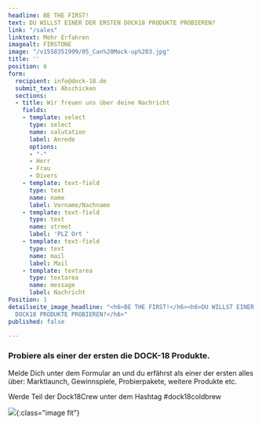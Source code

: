 ```yaml
---
headline: BE THE FIRST!
text: DU WILLST EINER DER ERSTEN DOCK18 PRODUKTE PROBIEREN?
link: "/sales"
linktext: Mehr Erfahren
imagealt: FIRSTONE
image: "/v1558351999/05_Can%20Mock-up%203.jpg"
title: ''
position: 6
form:
  recipient: info@dock-18.de
  submit_text: Abschicken
  sections:
  - title: Wir freuen uns über deine Nachricht
    fields:
    - template: select
      type: select
      name: salutation
      label: Anrede
      options:
      - "-"
      - Herr
      - Frau
      - Divers
    - template: text-field
      type: text
      name: name
      label: Vorname/Nachname
    - template: text-field
      type: text
      name: street
      label: 'PLZ Ort '
    - template: text-field
      type: text
      name: mail
      label: Mail
    - template: textarea
      type: textarea
      name: message
      label: Nachricht
Position: 1
detailseite_image_headline: "<h6>BE THE FIRST!</h6><h6>DU WILLST EINER DER ERSTEN
  DOCK18 PRODUKTE PROBIEREN?</h6>"
published: false

---
```

### Probiere als einer der ersten die DOCK-18 Produkte.

Melde Dich unter dem Formular an und du erfährst als einer der ersten alles über: Marktlaunch, Gewinnspiele, Probierpakete, weitere Produkte etc.

Werde Teil der Dock18Crew unter dem Hashtag #dock18coldbrew 

![](https://res.cloudinary.com/dock18/image/upload/v1556126243/Events_Platzhalter_qfubgn.png){:class="image fit"}
